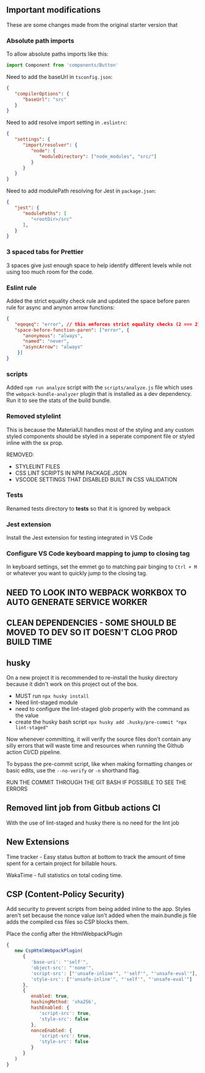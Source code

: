 ## Important modifications

These are some changes made from the original starter version that

### Absolute path imports

To allow absolute paths imports like this:

```ts
import Component from 'components/Button'
```

Need to add the baseUrl in `tsconfig.json`:

```json
{
   "compilerOptions": {
      "baseUrl": "src"
   }
}  
```

Need to add resolve import setting in `.eslintrc`:

```json
{
   "settings": {
      "import/resolver": {
         "node": {
            "moduleDirectory": ["node_modules", "src/"]
         }
      }
   }
}
```

Need to add modulePath resolving for Jest in `package.json`:

```json
{
   "jest": {
      "modulePaths": [
         "<rootDir>/src"
      ],
   }
}
```

### 3 spaced tabs for Prettier

3 spaces give just enough space to help identify different levels while not using
too much room for the code.

### Eslint rule

Added the strict equality check rule and updated the space before paren rule for
async and anynon arrow functions:

```json
{
   "eqeqeq": "error", // this enforces strict equality checks (2 === 2)
   "space-before-function-paren": ["error", {
      "anonymous": "always",
      "named": "never",
      "asyncArrow": "always"
    }]
}
```

### scripts

Added `npm run analyze` script with the `scripts/analyze.js` file which uses the `webpack-bundle-analyzer` plugin
that is installed as a dev dependency. Run it to see the stats of the build bundle.

### Removed stylelint

This is because the MaterialUI handles most of the styling and any custom styled components
should be styled in a seperate component file or styled inline with the sx prop.

REMOVED:

- STYLELINT FILES
- CSS LINT SCRIPTS IN NPM PACKAGE.JSON
- VSCODE SETTINGS THAT DISABLED BUILT IN CSS VALIDATION

### Tests

Renamed tests directory to __tests__ so that it is ignored by webpack

### Jest extension

Install the Jest extension for testing integrated in VS Code

### Configure VS Code keyboard mapping to jump to closing tag

In keyboard settings, set the emmet go to matching pair binging to `Ctrl + M` or
whatever you want to quickly jump to the closing tag.

## NEED TO LOOK INTO WEBPACK WORKBOX TO AUTO GENERATE SERVICE WORKER

## CLEAN DEPENDENCIES - SOME SHOULD BE MOVED TO DEV SO IT DOESN'T CLOG PROD BUILD TIME

## husky

On a new project it is recommended to re-install the husky directory because it
didn't work on this project out of the box.

- MUST run `npx husky install`
- Need lint-staged module
- need to configure the lint-staged glob property with the command as the value
- create the husky bash script `npx husky add .husky/pre-commit "npx lint-staged"`

Now whenever committing, it will verify the source files don't contain any silly
errors that will waste time and resources when running the Github action CI/CD
pipeline.

To bypass the pre-commit script, like when making formatting changes or basic
edits, use the `--no-verify` or `-n` shorthand flag.

RUN THE COMMIT THROUGH THE GIT BASH IF POSSIBLE TO SEE THE ERRORS

## Removed lint job from Gitbub actions CI

With the use of lint-staged and husky there is no need for the lint job

## New Extensions

Time tracker - Easy status button at bottom to track the amount of time spent for
a certain project for billable hours.

WakaTime - full statistics on total coding time.

## CSP (Content-Policy Security)

Add security to prevent scripts from being added inline to the app. Styles aren't
set because the nonce value isn't added when the main.bundle.js file adds the
compiled css files so CSP blocks them.

Place the config after the HtmlWebpackPlugin

```js
{
   new CspHtmlWebpackPlugin(
      {
         'base-uri': "'self'",
         'object-src': "'none'",
         'script-src': ["'unsafe-inline'", "'self'", "'unsafe-eval'"],
         'style-src': ["'unsafe-inline'", "'self'", "'unsafe-eval'"]
      },
      {
         enabled: true,
         hashingMethod: 'sha256',
         hashEnabled: {
            'script-src': true,
            'style-src': false
         },
         nonceEnabled: {
            'script-src': true,
            'style-src': false
         }
      }
   )
}
```
